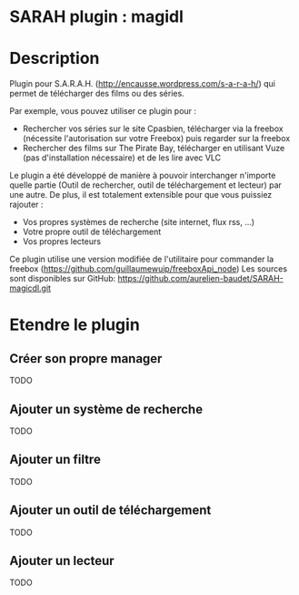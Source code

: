 SARAH plugin : magidl
=====================


# Description

Plugin pour S.A.R.A.H. (http://encausse.wordpress.com/s-a-r-a-h/) qui permet de télécharger des films ou des séries.

Par exemple, vous pouvez utiliser ce plugin pour :
- Rechercher vos séries sur le site Cpasbien, télécharger via la freebox (nécessite l'autorisation sur votre Freebox) puis regarder sur la freebox</li>
- Rechercher des films sur The Pirate Bay, télécharger en utilisant Vuze (pas d'installation nécessaire) et de les lire avec VLC</li>

Le plugin a été développé de manière à pouvoir interchanger n'importe quelle partie (Outil de rechercher, outil de téléchargement et lecteur) par une autre.
De plus, il est totalement extensible pour que vous puissiez rajouter :
 - Vos propres systèmes de recherche (site internet, flux rss, ...)
 - Votre propre outil de téléchargement
 - Vos propres lecteurs

Ce plugin utilise une version modifiée de l'utilitaire pour commander la freebox (https://github.com/guillaumewuip/freeboxApi_node)
Les sources sont disponibles sur GitHub: https://github.com/aurelien-baudet/SARAH-magicdl.git



# Etendre le plugin

## Créer son propre manager

TODO

## Ajouter un système de recherche

TODO


## Ajouter un filtre

TODO


## Ajouter un outil de téléchargement

TODO


## Ajouter un lecteur

TODO

